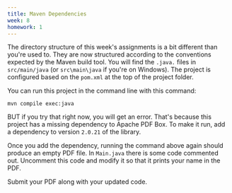 ```yaml
---
title: Maven Dependencies
week: 8
homework: 1
---
```


The directory structure of this week's assignments is a bit different than you're used to. They are now structured according 
to the conventions expected by the Maven build tool.  You will find the `.java.` files in `src/main/java` (or `src\main\java` 
if you're on Windows).  The project is configured based on the `pom.xml` at the top of the project folder.

You can run this project in the command line with this command:

```
mvn compile exec:java
```

BUT if you try that right now, you will get an error.  That's because this project has a missing dependency to Apache PDF Box.  To make it run,
add a dependency to version `2.0.21` of the library.

Once you add the dependency, running the command above again should produce an empty PDF file.  In `Main.java` there is some code commented out. 
Uncomment this code and modify it so that it prints your name in the PDF.

Submit your PDF along with your updated code.
